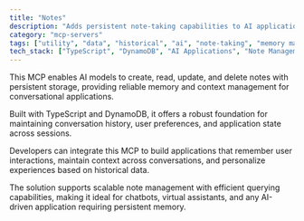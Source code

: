 ```yaml
---
title: "Notes"
description: "Adds persistent note-taking capabilities to AI applications using TypeScript and DynamoDB for memory and context management."
category: "mcp-servers"
tags: ["utility", "data", "historical", "ai", "note-taking", "memory management", "contextual awareness"]
tech_stack: ["TypeScript", "DynamoDB", "AI Applications", "Note Management", "Context Management", "Chatbots", "Virtual Assistants"]
---
```


This MCP enables AI models to create, read, update, and delete notes with persistent storage, providing reliable memory and context management for conversational applications. 

Built with TypeScript and DynamoDB, it offers a robust foundation for maintaining conversation history, user preferences, and application state across sessions.

Developers can integrate this MCP to build applications that remember user interactions, maintain context across conversations, and personalize experiences based on historical data. 

The solution supports scalable note management with efficient querying capabilities, making it ideal for chatbots, virtual assistants, and any AI-driven application requiring persistent memory.
